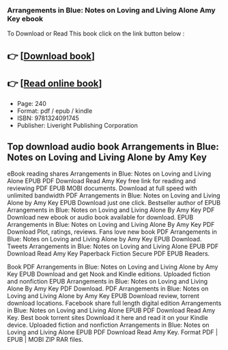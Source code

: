 ### Arrangements in Blue: Notes on Loving and Living Alone Amy Key ebook

To Download or Read This book click on the link button below :

## 👉  [**[Download book](http://ebooksharez.info/download.php?group=book&from=github.com&id=669050&lnk=1081 "Download book")**]

## 👉  [**[Read online book](http://ebooksharez.info/download.php?group=book&from=github.com&id=669050&lnk=1081 "Read online book")**]


* Page: 240
* Format: pdf / epub / kindle
* ISBN: 9781324091745
* Publisher: Liveright Publishing Corporation



## Top download audio book Arrangements in Blue: Notes on Loving and Living Alone by Amy Key


eBook reading shares Arrangements in Blue: Notes on Loving and Living Alone EPUB PDF Download Read Amy Key free link for reading and reviewing PDF EPUB MOBI documents. Download at full speed with unlimited bandwidth PDF Arrangements in Blue: Notes on Loving and Living Alone by Amy Key EPUB Download just one click. Bestseller author of EPUB Arrangements in Blue: Notes on Loving and Living Alone By Amy Key PDF Download new ebook or audio book available for download. EPUB Arrangements in Blue: Notes on Loving and Living Alone By Amy Key PDF Download Plot, ratings, reviews. Fans love new book PDF Arrangements in Blue: Notes on Loving and Living Alone by Amy Key EPUB Download. Tweets Arrangements in Blue: Notes on Loving and Living Alone EPUB PDF Download Read Amy Key Paperback Fiction Secure PDF EPUB Readers.

Book PDF Arrangements in Blue: Notes on Loving and Living Alone by Amy Key EPUB Download and get Nook and Kindle editions. Uploaded fiction and nonfiction EPUB Arrangements in Blue: Notes on Loving and Living Alone By Amy Key PDF Download. PDF Arrangements in Blue: Notes on Loving and Living Alone by Amy Key EPUB Download review, torrent download locations. Facebook share full length digital edition Arrangements in Blue: Notes on Loving and Living Alone EPUB PDF Download Read Amy Key. Best book torrent sites Download it here and read it on your Kindle device. Uploaded fiction and nonfiction Arrangements in Blue: Notes on Loving and Living Alone EPUB PDF Download Read Amy Key. Format PDF | EPUB | MOBI ZIP RAR files.





